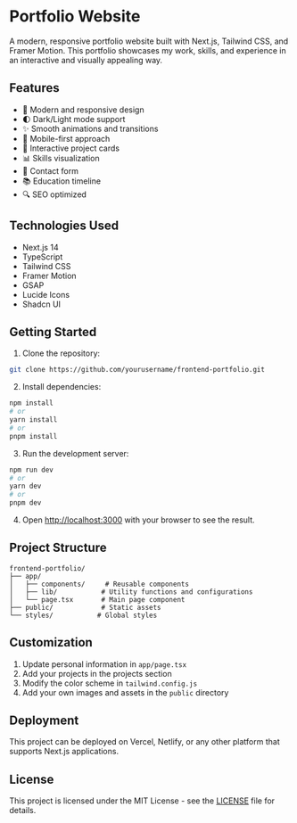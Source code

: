 # Portfolio Website

A modern, responsive portfolio website built with Next.js, Tailwind CSS, and Framer Motion. This portfolio showcases my work, skills, and experience in an interactive and visually appealing way.

## Features

- 🎨 Modern and responsive design
- 🌓 Dark/Light mode support
- ✨ Smooth animations and transitions
- 📱 Mobile-first approach
- 🎯 Interactive project cards
- 📊 Skills visualization
- 📝 Contact form
- 📚 Education timeline
- 🔍 SEO optimized

## Technologies Used

- Next.js 14
- TypeScript
- Tailwind CSS
- Framer Motion
- GSAP
- Lucide Icons
- Shadcn UI

## Getting Started

1. Clone the repository:
```bash
git clone https://github.com/yourusername/frontend-portfolio.git
```

2. Install dependencies:
```bash
npm install
# or
yarn install
# or
pnpm install
```

3. Run the development server:
```bash
npm run dev
# or
yarn dev
# or
pnpm dev
```

4. Open [http://localhost:3000](http://localhost:3000) with your browser to see the result.

## Project Structure

```
frontend-portfolio/
├── app/
│   ├── components/     # Reusable components
│   ├── lib/           # Utility functions and configurations
│   └── page.tsx       # Main page component
├── public/            # Static assets
└── styles/           # Global styles
```

## Customization

1. Update personal information in `app/page.tsx`
2. Add your projects in the projects section
3. Modify the color scheme in `tailwind.config.js`
4. Add your own images and assets in the `public` directory

## Deployment

This project can be deployed on Vercel, Netlify, or any other platform that supports Next.js applications.

## License

This project is licensed under the MIT License - see the [LICENSE](LICENSE) file for details. 